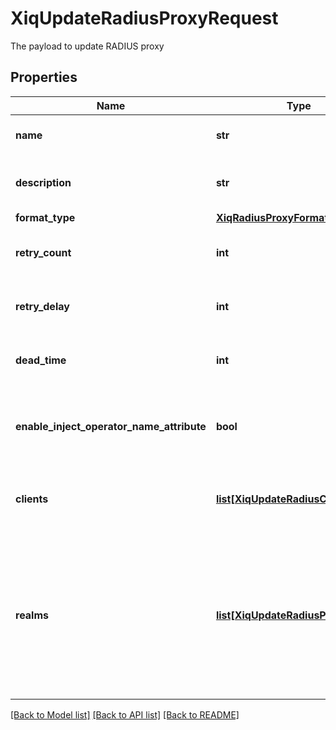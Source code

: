 # XiqUpdateRadiusProxyRequest

The payload to update RADIUS proxy
## Properties
Name | Type | Description | Notes
------------ | ------------- | ------------- | -------------
**name** | **str** | The RADIUS proxy name | [optional] 
**description** | **str** | The RADIUS proxy description | [optional] 
**format_type** | [**XiqRadiusProxyFormatType**](XiqRadiusProxyFormatType.md) |  | [optional] 
**retry_count** | **int** | The retry count of RADIUS proxy | [optional] 
**retry_delay** | **int** | The retry delay of RADIUS proxy | [optional] 
**dead_time** | **int** | The dead time of RADIUS proxy | [optional] 
**enable_inject_operator_name_attribute** | **bool** | The flag for enable inject operator name attribute | [optional] 
**clients** | [**list[XiqUpdateRadiusClient]**](XiqUpdateRadiusClient.md) | The RADIUS clients of RADIUS proxy | [optional] 
**realms** | [**list[XiqUpdateRadiusProxyRealm]**](XiqUpdateRadiusProxyRealm.md) | The RADIUS realms of RADIUS proxy, provide at least two default RADIUS realms with name &#39;DEFAULT&#39; and &#39;NULL&#39; | [optional] 

[[Back to Model list]](../README.md#documentation-for-models) [[Back to API list]](../README.md#documentation-for-api-endpoints) [[Back to README]](../README.md)


